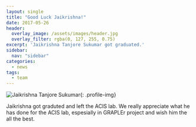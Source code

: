 ```yaml
---
layout: single
title: "Good Luck Jaikrishna!"
date: 2017-05-26
header:
  overlay_image: /assets/images/header.jpg
  overlay_filter: rgba(0, 127, 255, 0.75)
excerpt: 'Jaikrishna Tanjore Sukumar got graduated.'
sidebar:
  nav: "sidebar"
categories:
  - news
tags:
  - team
---
```

![Jaikrishna Tanjore Sukumar](../../assets/images/jaikrishna.jpg){: .profile-img}

Jaikrishna got graduted and left the ACIS lab. We really appreciate what he has done for the ACIS lab, espesially in GRAPLEr project and wish him the all the best.